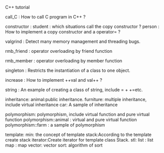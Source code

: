 C++ tutorial

call_C : How to call C program in C++ ?


constructor :
    student : which situations call the copy constructor ?
    person : How to implement a copy constructor and a operator= ?

valgrind : Detect many memory management and threading bugs.

rmb_friend : operator overloading by friend function

rmb_member : operator overloading by member function

singleton : Restricts the instantiation of a class to one object.

increase : How to implement ++val and val++ ?

string : An example of creating a class of string, include = + +=etc.

inheritance:
      animal:public inheritance.
      furniture: multiple inheritance, include virtual inheritance
      car: A sample of inheritance

polymorphism: polymorphism, include virtual function and pure virtual function
    polymorphism::animal : virtual and pure virtual function
    polymorphism::farm : a sample of polymorphism

template:
      min: the concept of template
      stack:According to the template create stack
      iterator:Create iterator for template<typename T> class Stack.
      stl:
          list : list<typename>
          map : map<typename>
          vector: vector<typename>
          sort: algorithm of sort
      
